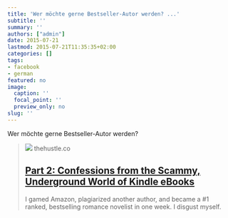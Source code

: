```yaml
---
title: 'Wer möchte gerne Bestseller-Autor werden? ...'
subtitle: ''
summary: ''
authors: ["admin"]
date: 2015-07-21
lastmod: 2015-07-21T11:35:35+02:00
categories: []
tags:
- facebook
- german
featured: no
image:
  caption: ''
  focal_point: ''
  preview_only: no
slug: ''
---
```

Wer möchte gerne Bestseller-Autor werden?
> [![](https://thehustle.co/wp-content/uploads/2015/07/bestseller_og_image.jpg)](http://thehustle.co/part-2-confessions-from-the-scammy-underground-world-of-kindle-ebooks)
> thehustle.co
> ## [Part 2: Confessions from the Scammy, Underground World of Kindle eBooks](http://thehustle.co/part-2-confessions-from-the-scammy-underground-world-of-kindle-ebooks)
>
>I gamed Amazon, plagiarized another author, and became a #1 ranked, bestselling romance novelist in one week. I disgust myself.



